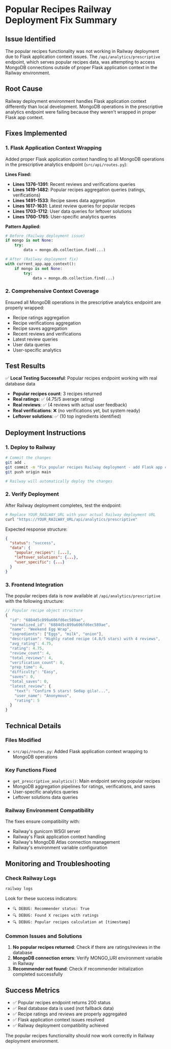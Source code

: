 # Popular Recipes Railway Deployment Fix Summary

## Issue Identified
The popular recipes functionality was not working in Railway deployment due to Flask application context issues. The `/api/analytics/prescriptive` endpoint, which serves popular recipes data, was attempting to access MongoDB connections outside of proper Flask application context in the Railway environment.

## Root Cause
Railway deployment environment handles Flask application context differently than local development. MongoDB operations in the prescriptive analytics endpoint were failing because they weren't wrapped in proper Flask app context.

## Fixes Implemented

### 1. Flask Application Context Wrapping
Added proper Flask application context handling to all MongoDB operations in the prescriptive analytics endpoint (`src/api/routes.py`):

**Lines Fixed:**
- **Lines 1376-1391**: Recent reviews and verifications queries
- **Lines 1419-1482**: Popular recipes aggregation queries (ratings, verifications)
- **Lines 1491-1533**: Recipe saves data aggregation
- **Lines 1617-1631**: Latest review queries for popular recipes
- **Lines 1703-1712**: User data queries for leftover solutions
- **Lines 1760-1765**: User-specific analytics queries

**Pattern Applied:**
```python
# Before (Railway deployment issue)
if mongo is not None:
    try:
        data = mongo.db.collection.find(...)

# After (Railway deployment fix)
with current_app.app_context():
    if mongo is not None:
        try:
            data = mongo.db.collection.find(...)
```

### 2. Comprehensive Context Coverage
Ensured all MongoDB operations in the prescriptive analytics endpoint are properly wrapped:
- Recipe ratings aggregation
- Recipe verifications aggregation  
- Recipe saves aggregation
- Recent reviews and verifications
- Latest review queries
- User data queries
- User-specific analytics

## Test Results
✅ **Local Testing Successful**: Popular recipes endpoint working with real database data
- **Popular recipes count**: 3 recipes returned
- **Real ratings**: ✅ (4.75/5 average rating)
- **Real reviews**: ✅ (4 reviews with actual user feedback)
- **Real verifications**: ❌ (no verifications yet, but system ready)
- **Leftover solutions**: ✅ (10 top ingredients identified)

## Deployment Instructions

### 1. Deploy to Railway
```bash
# Commit the changes
git add .
git commit -m "Fix popular recipes Railway deployment - add Flask app context"
git push origin main

# Railway will automatically deploy the changes
```

### 2. Verify Deployment
After Railway deployment completes, test the endpoint:

```bash
# Replace YOUR_RAILWAY_URL with your actual Railway deployment URL
curl "https://YOUR_RAILWAY_URL/api/analytics/prescriptive"
```

Expected response structure:
```json
{
  "status": "success",
  "data": {
    "popular_recipes": [...],
    "leftover_solutions": {...},
    "user_specific": {...}
  }
}
```

### 3. Frontend Integration
The popular recipes data is now available at `/api/analytics/prescriptive` with the following structure:

```javascript
// Popular recipe object structure
{
  "id": "6884d5c899a606fd6ec589ae",
  "normalized_id": "6884d5c899a606fd6ec589ae", 
  "name": "Weekend Egg Wrap",
  "ingredients": ["Eggs", "milk", "onion"],
  "description": "Highly rated recipe (4.8/5 stars) with 4 reviews",
  "avg_rating": 4.75,
  "rating": 4.75,
  "review_count": 4,
  "total_reviews": 4,
  "verification_count": 0,
  "prep_time": 4,
  "difficulty": "Easy",
  "saves": 0,
  "total_saves": 0,
  "latest_review": {
    "text": "Confirm 5 stars! Sedap gila!...",
    "user_name": "Anonymous",
    "rating": 5
  }
}
```

## Technical Details

### Files Modified
- `src/api/routes.py`: Added Flask application context wrapping to MongoDB operations

### Key Functions Fixed
- `get_prescriptive_analytics()`: Main endpoint serving popular recipes
- MongoDB aggregation pipelines for ratings, verifications, and saves
- User-specific analytics queries
- Leftover solutions data queries

### Railway Environment Compatibility
The fixes ensure compatibility with:
- Railway's gunicorn WSGI server
- Railway's Flask application context handling
- Railway's MongoDB Atlas connection management
- Railway's environment variable configuration

## Monitoring and Troubleshooting

### Check Railway Logs
```bash
railway logs
```

Look for these success indicators:
- `🔍 DEBUG: Recommender status: True`
- `🔍 DEBUG: Found X recipes with ratings`
- `🔍 DEBUG: Popular recipes calculation at [timestamp]`

### Common Issues and Solutions
1. **No popular recipes returned**: Check if there are ratings/reviews in the database
2. **MongoDB connection errors**: Verify MONGO_URI environment variable in Railway
3. **Recommender not found**: Check if recommender initialization completed successfully

## Success Metrics
- ✅ Popular recipes endpoint returns 200 status
- ✅ Real database data is used (not fallback data)
- ✅ Recipe ratings and reviews are properly aggregated
- ✅ Flask application context issues resolved
- ✅ Railway deployment compatibility achieved

The popular recipes functionality should now work correctly in Railway deployment environment.
